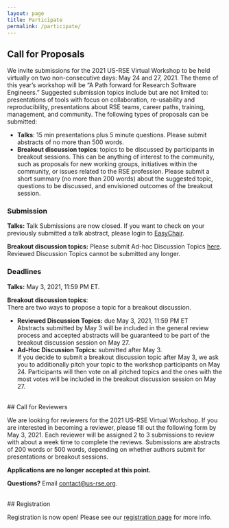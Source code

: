 ```yaml
---
layout: page
title: Participate
permalink: /participate/
---
```



## Call for Proposals

We invite submissions for the 2021 US-RSE Virtual Workshop to be held virtually on two non-consecutive days: May 24 and 27, 2021. The theme of this year’s workshop will be “A Path forward for Research Software Engineers.” Suggested submission topics include but are not limited to: presentations of tools with focus on collaboration, re-usability and reproducibility, presentations about RSE teams, career paths, training, management, and community. The following types of proposals can be submitted:

- **Talks**: 15 min presentations plus 5 minute questions. Please submit abstracts of no more than 500 words.
- **Breakout discussion topics**: topics to be discussed by participants in breakout sessions. This can be anything of interest to the community, such as proposals for new working groups, initiatives within the community, or issues related to the RSE profession. Please submit a short summary (no more than 200 words) about the suggested topic, questions to be discussed, and envisioned outcomes of the breakout session.

### Submission


**Talks:** Talk Submissions are now closed. If you want to check on your previously submitted a talk abstract, please login to [EasyChair](https://easychair.org/).

**Breakout discussion topics:** Please submit Ad-hoc Discussion Topics [here](https://easychair.org/my/conference?conf=usrsevw2021). Reviewed Discussion Topics cannot be submitted any longer.

### Deadlines

**Talks:** May 3, 2021, 11:59 PM ET.

**Breakout discussion topics**:  
There are two ways to propose a topic for a breakout discussion.

- **Reviewed Discussion Topics:** due May 3, 2021, 11:59 PM ET  
Abstracts submitted by May 3 will be included in the general review process and accepted abstracts will be guaranteed to be part of the breakout discussion session on May 27.
- **Ad-Hoc Discussion Topics:** submitted after May 3.  
If you decide to submit a breakout discussion topic after May 3, we ask you to additionally pitch your topic to the workshop participants on May 24. Participants will then vote on all pitched topics and the ones with the most votes will be included in the breakout discussion session on May 27.


<br>
## Call for Reviewers

We are looking for reviewers for the 2021 US-RSE Virtual Workshop. If you are interested in becoming a reviewer, please fill out the following form by May 3, 2021. Each reviewer will be assigned 2 to 3 submissions to review with about a week time to complete the reviews. Submissions are abstracts of 200 words or 500 words, depending on whether authors submit for presentations or breakout sessions.

**Applications are no longer accepted at this point.**

<!-- **Application form**: [https://forms.gle/ECqWTwnVoVKMVwYHA](https://forms.gle/ECqWTwnVoVKMVwYHA) -->

**Questions?** Email [contact@us-rse.org](mailto:contact@us-rse.org).

<br>
## Registration

Registration is now open! Please see our [registration page](https://forms.gle/P31PaQykLWqe1MKm8) for more info.
